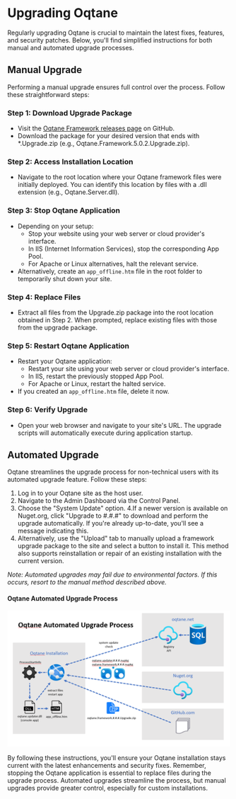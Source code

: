 # Upgrading Oqtane

Regularly upgrading Oqtane is crucial to maintain the latest fixes, features, and security patches. Below, you'll find simplified instructions for both manual and automated upgrade processes.

## Manual Upgrade

Performing a manual upgrade ensures full control over the process. Follow these straightforward steps:

### Step 1: Download Upgrade Package

- Visit the [Oqtane Framework releases page](https://github.com/oqtane/oqtane.framework/releases) on GitHub.
- Download the package for your desired version that ends with *.Upgrade.zip (e.g., Oqtane.Framework.5.0.2.Upgrade.zip).

### Step 2: Access Installation Location

- Navigate to the root location where your Oqtane framework files were initially deployed. You can identify this location by files with a .dll extension (e.g., Oqtane.Server.dll).

### Step 3: Stop Oqtane Application

- Depending on your setup:
  - Stop your website using your web server or cloud provider's interface.
  - In IIS (Internet Information Services), stop the corresponding App Pool.
  - For Apache or Linux alternatives, halt the relevant service.
- Alternatively, create an `app_offline.htm` file in the root folder to temporarily shut down your site.

### Step 4:  Replace Files

- Extract all files from the Upgrade.zip package into the root location obtained in Step 2. When prompted, replace existing files with those from the upgrade package.

### Step 5: Restart Oqtane Application

- Restart your Oqtane application:
  - Restart your site using your web server or cloud provider's interface.
  - In IIS, restart the previously stopped App Pool.
  - For Apache or Linux, restart the halted service.
- If you created an `app_offline.htm` file, delete it now. 

### Step 6: Verify Upgrade

- Open your web browser and navigate to your site's URL. The upgrade scripts will automatically execute during application startup.

## Automated Upgrade

Oqtane streamlines the upgrade process for non-technical users with its automated upgrade feature. Follow these steps:

1. Log in to your Oqtane site as the host user.
2. Navigate to the Admin Dashboard via the Control Panel.
3. Choose the "System Update" option.
4.If a newer version is available on Nuget.org, click "Upgrade to #.#.#" to download and perform the upgrade automatically. If you're already up-to-date, you'll see a message indicating this.
5. Alternatively, use the "Upload" tab to manually upload a framework upgrade package to the site and select a button to install it. This method also supports reinstallation or repair of an existing installation with the current version.

_Note: Automated upgrades may fail due to environmental factors. If this occurs, resort to the manual method described above._

#### Oqtane Automated Upgrade Process
![Oqtane Automated Upgrade Process](assets/oqtane-automated-upgrade-process.png)

By following these instructions, you'll ensure your Oqtane installation stays current with the latest enhancements and security fixes. Remember, stopping the Oqtane application is essential to replace files during the upgrade process. Automated upgrades streamline the process, but manual upgrades provide greater control, especially for custom installations.
